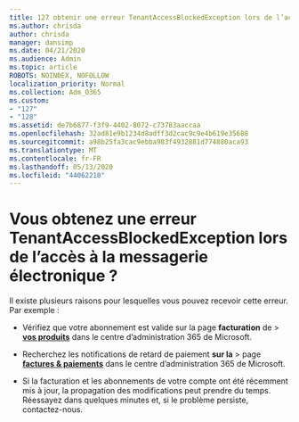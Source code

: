 ```yaml
---
title: 127 obtenir une erreur TenantAccessBlockedException lors de l’accès à la messagerie électronique ?
ms.author: chrisda
author: chrisda
manager: dansimp
ms.date: 04/21/2020
ms.audience: Admin
ms.topic: article
ROBOTS: NOINDEX, NOFOLLOW
localization_priority: Normal
ms.collection: Adm_O365
ms.custom:
- "127"
- "128"
ms.assetid: de7b6877-f3f9-4402-8072-c73783aaccaa
ms.openlocfilehash: 32ad81e9b1234d8adff3d2cac9c9e4b619e35688
ms.sourcegitcommit: a98b25fa3cac9ebba983f4932881d774880aca93
ms.translationtype: MT
ms.contentlocale: fr-FR
ms.lasthandoff: 05/13/2020
ms.locfileid: "44062210"
---
```

# <a name="getting-a-tenantaccessblockedexception-error-when-accessing-email"></a>Vous obtenez une erreur TenantAccessBlockedException lors de l’accès à la messagerie électronique ?

Il existe plusieurs raisons pour lesquelles vous pouvez recevoir cette erreur. Par exemple :

- Vérifiez que votre abonnement est valide sur la page **facturation** de \> **[vos produits](https://portal.office.com/adminportal/home#/subscriptions)** dans le centre d’administration 365 de Microsoft.

- Recherchez les notifications de retard de paiement **sur la** \> page **[factures & paiements](https://portal.office.com/adminportal/home#/billoverview)** dans le centre d’administration 365 de Microsoft.

- Si la facturation et les abonnements de votre compte ont été récemment mis à jour, la propagation des modifications peut prendre du temps. Réessayez dans quelques minutes et, si le problème persiste, contactez-nous.
